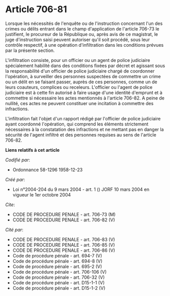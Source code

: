 # Article 706-81

Lorsque les nécessités de l'enquête ou de l'instruction concernant l'un des crimes ou délits entrant dans le champ
d'application de l'article 706-73 le justifient, le procureur de la République ou, après avis de ce magistrat, le juge
d'instruction saisi peuvent autoriser qu'il soit procédé, sous leur contrôle respectif, à une opération d'infiltration dans
les conditions prévues par la présente section.

L'infiltration consiste, pour un officier ou un agent de police judiciaire spécialement habilité dans des conditions fixées
par décret et agissant sous la responsabilité d'un officier de police judiciaire chargé de coordonner l'opération, à
surveiller des personnes suspectées de commettre un crime ou un délit en se faisant passer, auprès de ces personnes, comme un
de leurs coauteurs, complices ou receleurs. L'officier ou l'agent de police judiciaire est à cette fin autorisé à faire usage
d'une identité d'emprunt et à commettre si nécessaire les actes mentionnés à l'article 706-82. A peine de nullité, ces actes
ne peuvent constituer une incitation à commettre des infractions.

L'infiltration fait l'objet d'un rapport rédigé par l'officier de police judiciaire ayant coordonné l'opération, qui comprend
les éléments strictement nécessaires à la constatation des infractions et ne mettant pas en danger la sécurité de l'agent
infiltré et des personnes requises au sens de l'article 706-82.

**Liens relatifs à cet article**

_Codifié par_:

  - Ordonnance 58-1296 1958-12-23

_Créé par_:

  - Loi n°2004-204 du 9 mars 2004 - art. 1 () JORF 10 mars 2004 en vigueur le 1er octobre 2004

_Cite_:

  - CODE DE PROCEDURE PENALE - art. 706-73 (M)
  - CODE DE PROCEDURE PENALE - art. 706-82 (V)

_Cité par_:

  - CODE DE PROCEDURE PENALE - art. 706-83 (V)
  - CODE DE PROCEDURE PENALE - art. 706-85 (V)
  - CODE DE PROCEDURE PENALE - art. 706-86 (V)
  - Code de procédure pénale - art. 694-7 (V)
  - Code de procédure pénale - art. 694-8 (V)
  - Code de procédure pénale - art. 695-2 (V)
  - Code de procédure pénale - art. 706-106 (V)
  - Code de procédure pénale - art. 706-32 (V)
  - Code de procédure pénale - art. D15-1-1 (V)
  - Code de procédure pénale - art. D15-1-2 (V)
